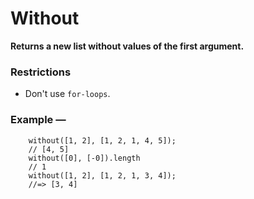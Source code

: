 # Without

**Returns a new list without values of the first argument.**

### Restrictions

- Don't use `for-loops`.

### Example —
```
    without([1, 2], [1, 2, 1, 4, 5]);
    // [4, 5]
    without([0], [-0]).length
    // 1
    without([1, 2], [1, 2, 1, 3, 4]); 
    //=> [3, 4]
```
